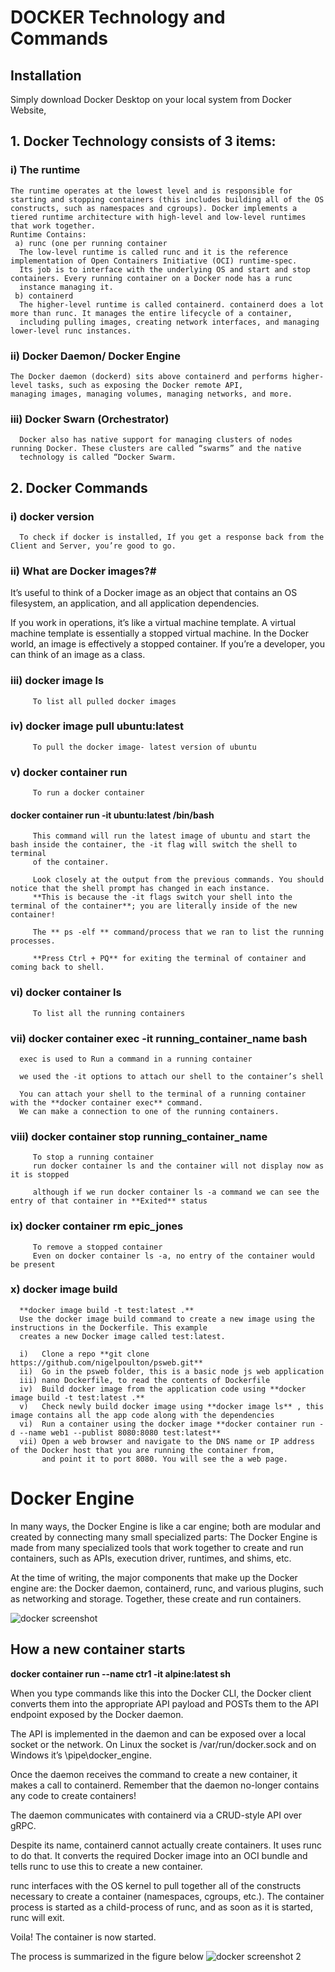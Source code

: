 # DOCKER Technology and Commands

## Installation
   Simply download Docker Desktop on your local system from Docker Website,

## 1. Docker Technology consists of 3 items:
   ### i) The runtime
    The runtime operates at the lowest level and is responsible for starting and stopping containers (this includes building all of the OS
    constructs, such as namespaces and cgroups). Docker implements a tiered runtime architecture with high-level and low-level runtimes
    that work together.
    Runtime Contains: 
     a) runc (one per running container
      The low-level runtime is called runc and it is the reference implementation of Open Containers Initiative (OCI) runtime-spec. 
      Its job is to interface with the underlying OS and start and stop containers. Every running container on a Docker node has a runc
      instance managing it.
     b) containerd
      The higher-level runtime is called containerd. containerd does a lot more than runc. It manages the entire lifecycle of a container, 
      including pulling images, creating network interfaces, and managing lower-level runc instances.
   ### ii) Docker Daemon/ Docker Engine
    The Docker daemon (dockerd) sits above containerd and performs higher-level tasks, such as exposing the Docker remote API, 
    managing images, managing volumes, managing networks, and more.
   ### iii) Docker Swarn (Orchestrator)
      Docker also has native support for managing clusters of nodes running Docker. These clusters are called “swarms” and the native
      technology is called “Docker Swarm.

## 2. Docker Commands

### i) docker version
      To check if docker is installed, If you get a response back from the Client and Server, you’re good to go.
      
### ii) What are Docker images?#
   It’s useful to think of a Docker image as an object that contains an OS filesystem, an application, and all application dependencies.
   
   If you work in operations, it’s like a virtual machine template. A virtual machine template is essentially a stopped virtual machine.
   In the Docker world, an image is effectively a stopped container. If you’re a developer, you can think of an image as a class.
   
### iii) docker image ls
         To list all pulled docker images
    
### iv) docker image pull ubuntu:latest
         To pull the docker image- latest version of ubuntu
         
### v) docker container run
         To run a docker container
         
####     docker container run -it ubuntu:latest /bin/bash

         This command will run the latest image of ubuntu and start the bash inside the container, the -it flag will switch the shell to terminal 
         of the container.
         
         Look closely at the output from the previous commands. You should notice that the shell prompt has changed in each instance. 
         **This is because the -it flags switch your shell into the terminal of the container**; you are literally inside of the new container!
      
         The ** ps -elf ** command/process that we ran to list the running processes.
         
         **Press Ctrl + PQ** for exiting the terminal of container and coming back to shell. 
         
### vi) docker container ls
         To list all the running containers
         
### vii) docker container exec -it running_container_name bash

      exec is used to Run a command in a running container
      
      we used the -it options to attach our shell to the container’s shell
      
      You can attach your shell to the terminal of a running container with the **docker container exec** command. 
      We can make a connection to one of the running containers.
      
### viii) docker container stop running_container_name
         To stop a running container
         run docker container ls and the container will not display now as it is stopped
         
         although if we run docker container ls -a command we can see the entry of that container in **Exited** status
         
### ix) docker container rm epic_jones
         To remove a stopped container 
         Even on docker container ls -a, no entry of the container would be present
         
### x) docker image build

      **docker image build -t test:latest .**
      Use the docker image build command to create a new image using the instructions in the Dockerfile. This example 
      creates a new Docker image called test:latest.        
      
      i)   Clone a repo **git clone https://github.com/nigelpoulton/psweb.git**
      ii)  Go in the psweb folder, this is a basic node js web application
      iii) nano Dockerfile, to read the contents of Dockerfile
      iv)  Build docker image from the application code using **docker image build -t test:latest .**
      v)   Check newly build docker image using **docker image ls** , this image contains all the app code along with the dependencies
      vi)  Run a container using the docker image **docker container run -d --name web1 --publist 8080:8080 test:latest**
      vii) Open a web browser and navigate to the DNS name or IP address of the Docker host that you are running the container from,
           and point it to port 8080. You will see the a web page.
           
# Docker Engine

In many ways, the Docker Engine is like a car engine; both are modular and created by connecting many small specialized parts:
The Docker Engine is made from many specialized tools that work together to create and run containers, such as APIs, execution driver, 
runtimes, and shims, etc.
       
At the time of writing, the major components that make up the Docker engine are: the Docker daemon, containerd, runc, and various plugins, such as networking and storage. Together, these create and run containers.

![docker screenshot](https://user-images.githubusercontent.com/22169012/136653145-3f555275-c539-4f48-97f1-3d2a1c6f64b2.png)

## How a new container starts
   **docker container run --name ctr1 -it alpine:latest sh**
   
   When you type commands like this into the Docker CLI, the Docker client converts them into the appropriate API payload and POSTs them to the API endpoint exposed by the Docker daemon.

The API is implemented in the daemon and can be exposed over a local socket or the network. On Linux the socket is /var/run/docker.sock and on Windows it’s \pipe\docker_engine.

Once the daemon receives the command to create a new container, it makes a call to containerd. Remember that the daemon no-longer contains any code to create containers!

The daemon communicates with containerd via a CRUD-style API over gRPC.

Despite its name, containerd cannot actually create containers. It uses runc to do that. It converts the required Docker image into an OCI bundle and tells runc to use this to create a new container.

runc interfaces with the OS kernel to pull together all of the constructs necessary to create a container (namespaces, cgroups, etc.). The container process is started as a child-process of runc, and as soon as it is started, runc will exit.

Voila! The container is now started.

The process is summarized in the figure below
![docker screenshot 2](https://user-images.githubusercontent.com/22169012/136653456-5e5590fa-d4a7-4385-adfa-03eca6203e29.png)


